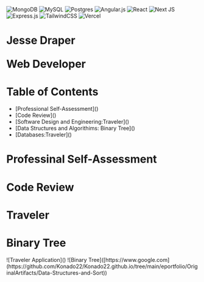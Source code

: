 ![MongoDB](https://img.shields.io/badge/MongoDB-%234ea94b.svg?style=for-the-badge&logo=mongodb&logoColor=white)
![MySQL](https://img.shields.io/badge/mysql-4479A1.svg?style=for-the-badge&logo=mysql&logoColor=white)
![Postgres](https://img.shields.io/badge/postgres-%23316192.svg?style=for-the-badge&logo=postgresql&logoColor=white)
![Angular.js](https://img.shields.io/badge/angular.js-%23E23237.svg?style=for-the-badge&logo=angularjs&logoColor=white)
	![React](https://img.shields.io/badge/react-%2320232a.svg?style=for-the-badge&logo=react&logoColor=%2361DAFB)
	![Next JS](https://img.shields.io/badge/Next-black?style=for-the-badge&logo=next.js&logoColor=white)
![Express.js](https://img.shields.io/badge/express.js-%23404d59.svg?style=for-the-badge&logo=express&logoColor=%2361DAFB)
![TailwindCSS](https://img.shields.io/badge/tailwindcss-%2338B2AC.svg?style=for-the-badge&logo=tailwind-css&logoColor=white)
![Vercel](https://img.shields.io/badge/vercel-%23000000.svg?style=for-the-badge&logo=vercel&logoColor=white)
<h1>Jesse Draper

Web Developer <h1/>

<h1>Table of Contents</h1>
<ul>
	<li> [Professional Self-Assessment]()</li>
	<li> [Code Review]()</li>
	<li> [Software Design and Engineering:Traveler]()</li>
	<li>[Data Structures and Algorithims: Binary Tree]()</li>
	<li>[Databases:Traveler]()</li>
</ul>
<h1>Professinal Self-Assessment</h1>
<h1>Code Review</h1>
<h1>Traveler</h1>
<h1>Binary Tree</h1>
![Traveler Application]()
![Binary Tree]([https://www.google.com](https://github.com/Konado22/Konado22.github.io/tree/main/eportfolio/OriginalArtifacts/Data-Structures-and-Sort))
